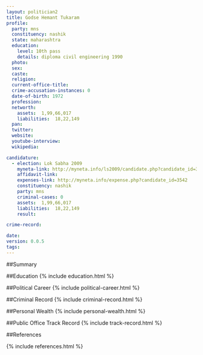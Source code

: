 ```yaml
---
layout: politician2
title: Godse Hemant Tukaram
profile: 
  party: mns
  constituency: nashik
  state: maharashtra
  education: 
    level: 10th pass
    details: diploma civil engineering 1990
  photo: 
  sex: 
  caste: 
  religion: 
  current-office-title: 
  crime-accusation-instances: 0
  date-of-birth: 1972
  profession: 
  networth: 
    assets:  1,99,66,017
    liabilities:  18,22,149
  pan: 
  twitter: 
  website: 
  youtube-interview: 
  wikipedia: 

candidature: 
  - election: Lok Sabha 2009
    myneta-link: http://myneta.info/ls2009/candidate.php?candidate_id=3542
    affidavit-link: 
    expenses-link: http://myneta.info/expense.php?candidate_id=3542
    constituency: nashik 
    party: mns
    criminal-cases: 0
    assets:  1,99,66,017
    liabilities:  18,22,149
    result:  

crime-record: 

date: 
version: 0.0.5
tags: 
---
```

##Summary


##Education
{% include education.html %}


##Political Career
{% include political-career.html %}


##Criminal Record
{% include criminal-record.html %}


##Personal Wealth
{% include personal-wealth.html %}


##Public Office Track Record
{% include track-record.html %}


##References


{% include references.html %}